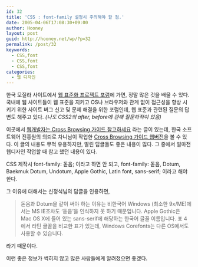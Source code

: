 ```yaml
---
id: 32
title: 'CSS : font-family 설정시 주의해야 할 점.'
date: 2005-04-06T17:08:30+09:00
author: Hooney
layout: post
guid: http://hooney.net/wp/?p=32
permalink: /post/32
keywords:
  - CSS,font
  - CSS,font
  - CSS,font
categories:
  - 웹 디자인
---
```

한국 모질라 사이트에서 [웹 표준화 프로젝트 포럼](http://forums.mozilla.or.kr/viewforum.php?f=9)에 가면, 정말 많은 것을 배울 수 있다. 국내에 웹 사이트들이 웹 표준을 지키고 OS나 브라우저와 관계 없이 접근성을 향상 시키기 위한 사이트 버그 신고 및 문제 해결을 위한 포럼인데, 웹 표준과 관련된 질문의 답변도 해주고 있다. _(나도 CSS2의 after, before에 관해 질문하적이 있음)_ 

이곳에서 [웹개발자는 Cross Browsing 가이드 참고하세요](http://forums.mozilla.or.kr/viewtopic.php?t=572) 라는 글이 있는데, 한국 소프트웨어 진흥원의 의뢰로 차니님이 작업한 [Cross Browsing 가이드 웹버전](http://www.mozilla.or.kr/docs/web-developer/standard/)을 볼 수 있다. 이 글의 내용도 무척 유용하지만, 딸린 답글들도 좋은 내용이 많다. 그 중에서 얼마전 웹디자인 작업할 때 참고 했던 내용이 있다.

CSS 제작시 font-family: 돋음; 이라고 하면 안 되고, font-family: 돋음, Dotum, Baekmuk Dotum, Undotum, Apple Gothic, Latin font, sans-serif; 이라고 해야 한다.

그 이유에 대해서는 신정석님의 답글을 인용하면,

> 돋음과 Dotum을 같이 써야 하는 이유는 비한국어 Windows (최소한 9x/ME)에서는 MS IE조차도 &#8216;돋음&#8217;을 인식하지 못 하기 때문입니다. Apple Gothic은 Mac OS X에 들어 있는 sans-serif에 해당하는 한국어 글꼴 이름입니다. 표 4에서 라틴 글꼴을 비교한 표가 있는데, Windows Corefonts는 다른 OS에서도 사용할 수 있습니다.

라기 때문이다.

이런 좋은 정보가 썩히지 않고 많은 사람들에게 알려졌으면 좋겠다.